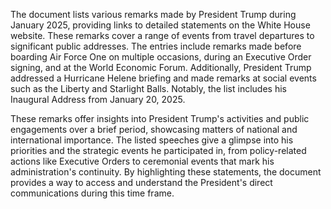 The document lists various remarks made by President Trump during January 2025, providing links to detailed statements on the White House website. These remarks cover a range of events from travel departures to significant public addresses. The entries include remarks made before boarding Air Force One on multiple occasions, during an Executive Order signing, and at the World Economic Forum. Additionally, President Trump addressed a Hurricane Helene briefing and made remarks at social events such as the Liberty and Starlight Balls. Notably, the list includes his Inaugural Address from January 20, 2025.

These remarks offer insights into President Trump's activities and public engagements over a brief period, showcasing matters of national and international importance. The listed speeches give a glimpse into his priorities and the strategic events he participated in, from policy-related actions like Executive Orders to ceremonial events that mark his administration's continuity. By highlighting these statements, the document provides a way to access and understand the President's direct communications during this time frame.